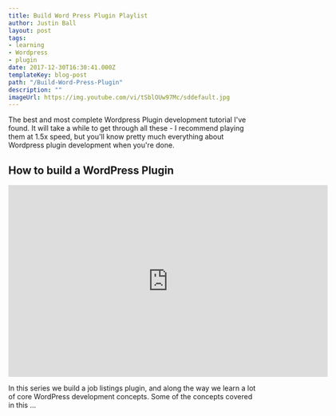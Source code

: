 ```yaml
---
title: Build Word Press Plugin Playlist
author: Justin Ball
layout: post
tags:
- learning
- Wordpress
- plugin
date: 2017-12-30T16:30:41.000Z
templateKey: blog-post
path: "/Build-Word-Press-Plugin"
description: ""
imageUrl: https://img.youtube.com/vi/tSblOUw97Mc/sddefault.jpg
---
```


<p>The best and most complete Wordpress Plugin development tutorial I've found. It will take a while to
get through all these - I recommend playing them at 1.5x speed, but you'll know pretty much everything
about Wordpress plugin development when you're done.</p>
<div id="PLIjMj0-5C8TI7Jwell1rTvv5XXyrbKDcy" class="youtube-playlist">
  <h2 class="youtube-title">How to build a WordPress Plugin</h2>
  <iframe src="https://www.youtube.com/embed/list=PLIjMj0-5C8TI7Jwell1rTvv5XXyrbKDcy" frameborder="0" width="640" height="385" allowfullscreen>
    <p>Your browser does not support iframes.</p>
  </iframe>
  <p class="youtube-description">In this series we build a job listings plugin, and along the way we learn a lot of core WordPress development concepts. Some of the concepts covered in this ...</p>
</div>